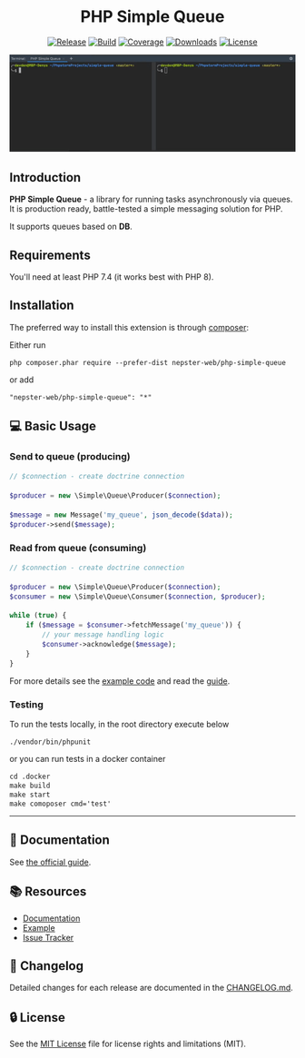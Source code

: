 <p align="center">
    <h1 align="center">PHP Simple Queue</h1>
</p>

<p align="center">
    <a href="https://packagist.org/packages/nepster-web/php-simple-queue"><img src="https://img.shields.io/packagist/v/nepster-web/php-simple-queue.svg" alt="Release"></a>
    <a href="https://travis-ci.org/github/nepster-web/php-simple-queue"><img src="https://travis-ci.org/nepster-web/php-simple-queue.svg?branch=master" alt="Build"></a>
    <a href="https://scrutinizer-ci.com/g/nepster-web/php-simple-queue/?b=master"><img src="https://scrutinizer-ci.com/g/nepster-web/php-simple-queue/badges/coverage.png?b=master" alt="Coverage"></a>
    <a href="https://packagist.org/packages/nepster-web/php-simple-queue"><img src="https://img.shields.io/packagist/dt/nepster-web/php-simple-queue.svg" alt="Downloads"></a>
    <a href="https://packagist.org/packages/nepster-web/php-simple-queue"><img src="https://img.shields.io/packagist/l/nepster-web/php-simple-queue" alt="License"></a>
</p>

<p align="center">
    <img src="./docs/php-simple-queue-941x320.gif" width="941" alt="Example of work" />
</p>


Introduction
------------

**PHP Simple Queue** - a library for running tasks asynchronously via queues.
It is production ready, battle-tested a simple messaging solution for PHP.

It supports queues based on **DB**.

Requirements
------------

You'll need at least PHP 7.4 (it works best with PHP 8).


Installation
------------

The preferred way to install this extension is through [composer](http://getcomposer.org/download/):

Either run

```
php composer.phar require --prefer-dist nepster-web/php-simple-queue
```

or add

```
"nepster-web/php-simple-queue": "*"
```


:computer: Basic Usage
----------------------

### Send to queue (producing)

```php
// $connection - create doctrine connection

$producer = new \Simple\Queue\Producer($connection);

$message = new Message('my_queue', json_decode($data));
$producer->send($message);
```

### Read from queue (consuming)

```php
// $connection - create doctrine connection

$producer = new \Simple\Queue\Producer($connection);
$consumer = new \Simple\Queue\Consumer($connection, $producer);

while (true) {
    if ($message = $consumer->fetchMessage('my_queue')) {
        // your message handling logic
        $consumer->acknowledge($message);
    }
}
```

For more details see the [example code](./example) and read the [guide](./docs/guide/example.md).


### Testing

To run the tests locally, in the root directory execute below

```
./vendor/bin/phpunit
```

or you can run tests in a docker container

```
cd .docker
make build
make start 
make comoposer cmd='test'
```

---------------------------------


## :book: Documentation

See [the official guide](./docs/guide/README.md).


## :books: Resources

* [Documentation](./docs/guide/README.md)
* [Example](./example)
* [Issue Tracker](https://github.com/nepster-web/php-simple-queue/issues)


## :newspaper: Changelog

Detailed changes for each release are documented in the [CHANGELOG.md](./CHANGELOG.md).


## :lock: License

See the [MIT License](LICENSE) file for license rights and limitations (MIT).